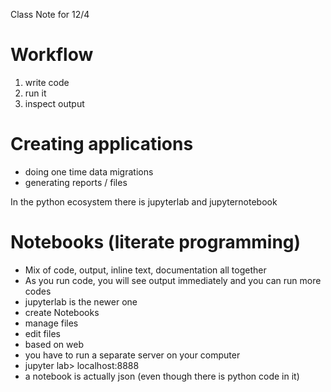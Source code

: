 
Class Note for 12/4
# Workflow
1. write code
2. run it 
3. inspect output 

# Creating applications
* doing one time data migrations
* generating reports / files

In the python ecosystem
there is jupyterlab and jupyternotebook

# Notebooks (literate programming)
* Mix of code, output, inline text, documentation all together
* As you run code, you will see output immediately and you can run more codes 
* jupyterlab is the newer one 
* create Notebooks
* manage files
* edit files
* based on web
* you have to run a separate server on your computer
* jupyter lab> localhost:8888
* a notebook is actually json (even though there is python code in it)


